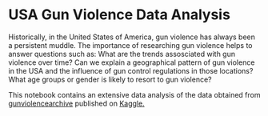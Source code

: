 # USA Gun Violence Data Analysis
 <p>Historically, in the United States of America, gun violence has always been a persistent muddle. The importance of researching gun violence helps to answer questions such as: What are the trends assosciated with gun violence over time? Can we explain a geographical pattern of gun violence in the USA and the influence of gun control regulations in those locations? What age groups or gender is likely to resort to gun violence?
 </p>
 <p>This notebook contains an extensive data analysis of the data obtained from <a href="https://www.gunviolencearchive.org/">gunviolencearchive</a> published on <a href="https://www.kaggle.com/datasets/jameslko/gun-violence-data">Kaggle.</a>
 </p>

